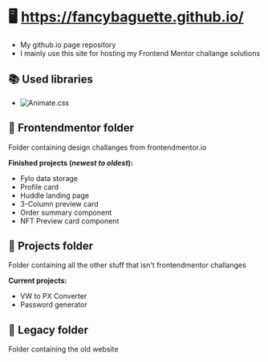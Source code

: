 # **🖥 https://fancybaguette.github.io/**
- My github.io page repository
- I mainly use this site for hosting my Frontend Mentor challange solutions

## **📚 Used libraries**
- ![Animate.css](https://www.animate.style)

## **📁 Frontendmentor folder**

Folder containing design challanges from frontendmentor.io

**Finished projects (*newest to oldest*):** 
- Fylo data storage
- Profile card
- Huddle landing page
- 3-Column preview card
- Order summary component
- NFT Preview card component

## **📁 Projects folder**

Folder containing all the other stuff that isn't frontendmentor challanges

**Current projects:** 
- VW to PX Converter
- Password generator

## **📁 Legacy folder**

Folder containing the old website
